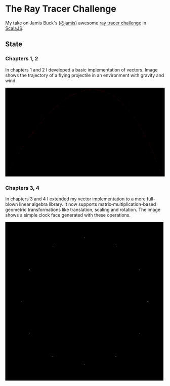 # The Ray Tracer Challenge

My take on Jamis Buck's ([@jamis](https://github.com/jamis)) awesome [ray tracer challenge](https://pragprog.com/book/jbtracer/the-ray-tracer-challenge)
in [ScalaJS](https://www.scala-js.org).

## State

### Chapters 1, 2
In chapters 1 and 2 I developed a basic implementation of vectors.
Image shows the trajectory of a flying projectile in an environment with gravity and wind.

![Chapter2](images/ch02-projectile.png) 

### Chapters 3, 4
In chapters 3 and 4 I extended my vector implementation to a more full-blown linear algebra library.
It now supports matrix-multiplication-based geometric transformations like translation, scaling and rotation.
The image shows a simple clock face generated with these operations.

![Chapter 4](images/ch04-clockface.png)
